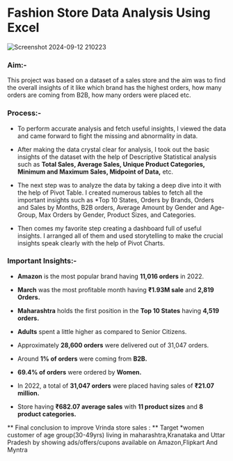 # Fashion Store Data Analysis Using Excel

![Screenshot 2024-09-12 210223](https://github.com/user-attachments/assets/a8c5d806-bd75-48a3-ae19-3643eaac9626)
### Aim:-

This project was based on a dataset of a sales store and the aim was to find the overall insights of it like which brand has the highest orders, how many orders are coming from B2B, how many orders were placed etc.

### Process:-

* To perform accurate analysis and fetch useful insights, I viewed the data and came forward to fight the missing and abnormality in data.

* After making the data crystal clear for analysis, I took out the basic insights of the dataset with the help of Descriptive Statistical analysis such as **Total Sales, Average Sales, Unique Product Categories, Minimum and Maximum Sales, Midpoint of Data,** etc.

* The next step was to analyze the data by taking a deep dive into it with the help of Pivot Table. I created numerous tables to fetch all the important insights such as *Top 10 States, Orders by Brands, Orders and Sales by Months, B2B orders, Average Amount by Gender and Age-Group, Max Orders by Gender, Product Sizes, and Categories.

* Then comes my favorite step creating a dashboard full of useful insights. I arranged all of them and used storytelling to make the crucial insights speak clearly with the help of Pivot Charts.

### Important Insights:-

* **Amazon** is the most popular brand having **11,016 orders** in 2022.

* **March** was the most profitable month having **₹1.93M sale** and **2,819 Orders.**

* **Maharashtra** holds the first position in the **Top 10 States** having **4,519 orders.**

* **Adults** spent a little higher as compared to Senior Citizens.

* Approximately **28,600 orders** were delivered out of 31,047 orders.

* Around **1% of orders** were coming from **B2B.**

* **69.4% of orders** were ordered by **Women.**

* In 2022, a total of **31,047 orders** were placed having sales of **₹21.07 million.**

* Store having **₹682.07 average sales** with **11 product sizes** and **8 product categories.**

** Final conclusion to improve Vrinda store sales : **
Target *women customer of age group(30-49yrs) living in maharashtra,Kranataka and Uttar Pradesh by showing ads/offers/cupons available on Amazon,Flipkart And Myntra 


